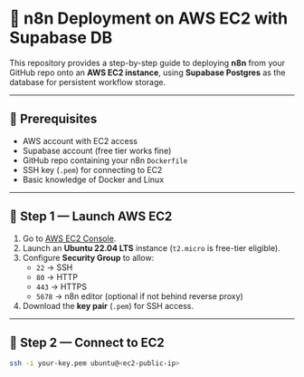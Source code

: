 # 🚀 n8n Deployment on AWS EC2 with Supabase DB

This repository provides a step-by-step guide to deploying **n8n** from your GitHub repo onto an **AWS EC2 instance**, using **Supabase Postgres** as the database for persistent workflow storage.

---

## 🔹 Prerequisites
- AWS account with EC2 access
- Supabase account (free tier works fine)
- GitHub repo containing your n8n `Dockerfile`
- SSH key (`.pem`) for connecting to EC2
- Basic knowledge of Docker and Linux

---

## 🔹 Step 1 — Launch AWS EC2
1. Go to [AWS EC2 Console](https://console.aws.amazon.com/ec2/).
2. Launch an **Ubuntu 22.04 LTS** instance (`t2.micro` is free-tier eligible).
3. Configure **Security Group** to allow:
   - `22` → SSH
   - `80` → HTTP
   - `443` → HTTPS
   - `5678` → n8n editor (optional if not behind reverse proxy)
4. Download the **key pair** (`.pem`) for SSH access.

---

## 🔹 Step 2 — Connect to EC2
```bash
ssh -i your-key.pem ubuntu@<ec2-public-ip>
